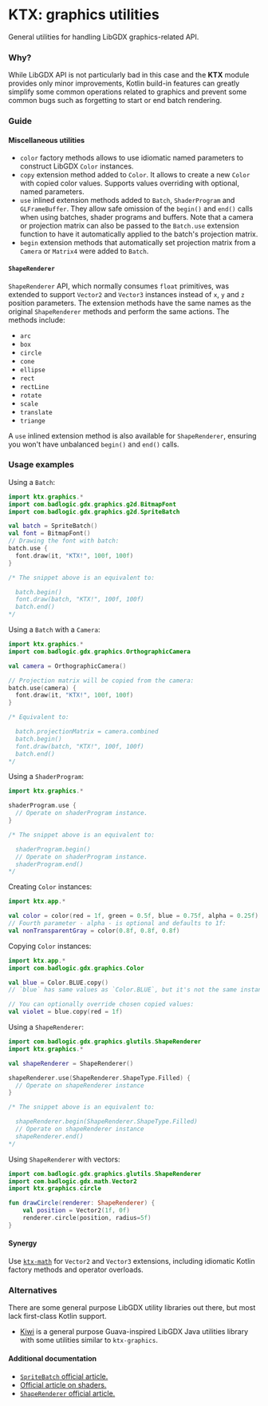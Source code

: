 # KTX: graphics utilities

General utilities for handling LibGDX graphics-related API.

### Why?

While LibGDX API is not particularly bad in this case and the **KTX** module provides only minor improvements, 
Kotlin build-in features can greatly simplify some common operations related to graphics and prevent some
common bugs such as forgetting to start or end batch rendering.

### Guide

#### Miscellaneous utilities

- `color` factory methods allows to use idiomatic named parameters to construct LibGDX `Color` instances.
- `copy` extension method added to `Color`. It allows to create a new `Color` with copied color values. Supports values
overriding with optional, named parameters.
- `use` inlined extension methods added to `Batch`, `ShaderProgram` and `GLFrameBuffer`. They allow safe omission of the 
`begin()` and `end()` calls when using batches, shader programs and buffers. Note that a camera or projection matrix can
also be passed to the `Batch.use` extension function to have it automatically applied to the batch's projection matrix.
- `begin` extension methods that automatically set projection matrix from a `Camera` or `Matrix4` were added to `Batch`.

#### `ShapeRenderer`

`ShapeRenderer` API, which normally consumes `float` primitives, was extended to support `Vector2` and `Vector3`
instances instead of `x`, `y` and `z` position parameters. The extension methods have the same names as the
original `ShapeRenderer` methods and perform the same actions. The methods include:

- `arc`
- `box`
- `circle`
- `cone`
- `ellipse`
- `rect`
- `rectLine`
- `rotate`
- `scale`
- `translate`
- `triange`

A `use` inlined extension method is also available for `ShapeRenderer`, ensuring you won't have unbalanced `begin()`
and `end()` calls.

### Usage examples

Using a `Batch`:

```Kotlin
import ktx.graphics.*
import com.badlogic.gdx.graphics.g2d.BitmapFont
import com.badlogic.gdx.graphics.g2d.SpriteBatch

val batch = SpriteBatch()
val font = BitmapFont()
// Drawing the font with batch:
batch.use {
  font.draw(it, "KTX!", 100f, 100f)
}

/* The snippet above is an equivalent to:

  batch.begin()
  font.draw(batch, "KTX!", 100f, 100f)
  batch.end()
*/
```

Using a `Batch` with a `Camera`:

```kotlin
import ktx.graphics.*
import com.badlogic.gdx.graphics.OrthographicCamera

val camera = OrthographicCamera()

// Projection matrix will be copied from the camera:
batch.use(camera) {
  font.draw(it, "KTX!", 100f, 100f)
}

/* Equivalent to:

  batch.projectionMatrix = camera.combined
  batch.begin()
  font.draw(batch, "KTX!", 100f, 100f)
  batch.end()
*/
```

Using a `ShaderProgram`:

```Kotlin
import ktx.graphics.*

shaderProgram.use {
  // Operate on shaderProgram instance.
}

/* The snippet above is an equivalent to:

  shaderProgram.begin()
  // Operate on shaderProgram instance.
  shaderProgram.end()
*/
```

Creating `Color` instances:

```Kotlin
import ktx.app.*

val color = color(red = 1f, green = 0.5f, blue = 0.75f, alpha = 0.25f)
// Fourth parameter - alpha - is optional and defaults to 1f:
val nonTransparentGray = color(0.8f, 0.8f, 0.8f)
```

Copying `Color` instances:

```Kotlin
import ktx.app.*
import com.badlogic.gdx.graphics.Color

val blue = Color.BLUE.copy()
// `blue` has same values as `Color.BLUE`, but it's not the same instance.

// You can optionally override chosen copied values:
val violet = blue.copy(red = 1f)
```

Using a `ShapeRenderer`:

```kotlin
import com.badlogic.gdx.graphics.glutils.ShapeRenderer
import ktx.graphics.*

val shapeRenderer = ShapeRenderer()

shapeRenderer.use(ShapeRenderer.ShapeType.Filled) {
  // Operate on shapeRenderer instance
}

/* The snippet above is an equivalent to:

  shapeRenderer.begin(ShapeRenderer.ShapeType.Filled)
  // Operate on shapeRenderer instance
  shapeRenderer.end()
*/
```

Using `ShapeRenderer` with vectors: 

```Kotlin
import com.badlogic.gdx.graphics.glutils.ShapeRenderer
import com.badlogic.gdx.math.Vector2
import ktx.graphics.circle

fun drawCircle(renderer: ShapeRenderer) {
    val position = Vector2(1f, 0f)
    renderer.circle(position, radius=5f)
}
```

#### Synergy

Use [`ktx-math`](../math) for `Vector2` and `Vector3` extensions, including idiomatic Kotlin factory
methods and operator overloads.

### Alternatives

There are some general purpose LibGDX utility libraries out there, but most lack first-class Kotlin support.

- [Kiwi](https://github.com/czyzby/gdx-lml/tree/master/kiwi) is a general purpose Guava-inspired LibGDX Java utilities
library with some utilities similar to `ktx-graphics`.

#### Additional documentation

- [`SpriteBatch` official article.](https://github.com/libgdx/libgdx/wiki/Spritebatch%2C-Textureregions%2C-and-Sprites)
- [Official article on shaders.](https://github.com/libgdx/libgdx/wiki/Shaders)
- [`ShapeRenderer` official article.](https://github.com/libgdx/libgdx/wiki/Rendering-shapes)
